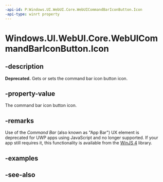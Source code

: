 ```yaml
---
-api-id: P:Windows.UI.WebUI.Core.WebUICommandBarIconButton.Icon
-api-type: winrt property
---
```


<!-- Property syntax
public Windows.UI.WebUI.Core.IWebUICommandBarIcon Icon { get;  set; }
-->

# Windows.UI.WebUI.Core.WebUICommandBarIconButton.Icon

## -description
**Deprecated.** Gets or sets the command bar icon button icon.

## -property-value
The command bar icon button icon.

## -remarks
Use of the *Command Bar* (also known as "App Bar") UX element is deprecated for UWP apps using JavaScript and no longer supported.
If your app still requires it, this functionality is available from the [WinJS 4](http://try.buildwinjs.com/#get) library.

## -examples

## -see-also
